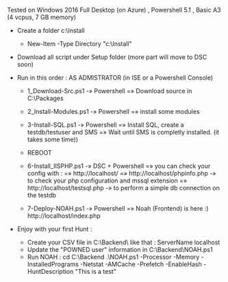 Tested on Windows 2016 Full Desktop (on Azure) , Powershell 5.1 , Basic A3 (4 vcpus, 7 GB memory)

- Create a folder c:\Install
    * New-Item -Type Directory "c:\Install"

- Download all script under Setup folder (more part will move to DSC soon)

- Run in this order : AS ADMISTRATOR (in ISE or a Powershell Console)
    * 1_Download-Src.ps1 -» Powershell
        =» Download source in C:\Packages
    
    * 2_Install-Modules.ps1 -» Powershell
        =» install some modules

    * 3-Install-SQL.ps1 -» Powershell
        =» Install SQL, create a testdb/testuser and SMS
        =» Wait until SMS is completly installed. (it takes some time))

    * REBOOT

    * 6-Install_IISPHP.ps1 -» DSC + Powershell
        =» you can check your config with : 
        =» http://localhost/
        =» http://localhost/phpinfo.php -» to check your php configuration and mssql extension
        =» http://localhost/testsql.php -» to perform a simple db connection on the testdb

    * 7-Deploy-NOAH.ps1 -» Powershell
        =» Noah (Frontend) is here :) http://localhost/index.php

- Enjoy with your first Hunt : 
    - Create your CSV file in C:\Backend\ like that : 
        ServerName
        localhost
    - Update the "POWNED user" information in C:\Backend\NOAH.ps1
    - Run NOAH : 
        cd C:\Backend
        .\NOAH.ps1 -Processor -Memory -InstalledPrograms -Netstat -AMCache -Prefetch -EnableHash -HuntDescription "This is a test"